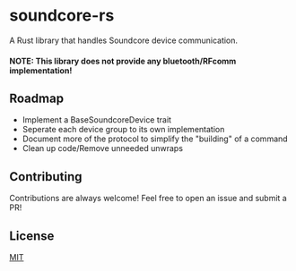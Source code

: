# soundcore-rs

A Rust library that handles Soundcore device communication.

#### NOTE: This library does not provide any bluetooth/RFcomm implementation!


## Roadmap
- Implement a BaseSoundcoreDevice trait
- Seperate each device group to its own implementation
- Document more of the protocol to simplify the "building" of a command
- Clean up code/Remove unneeded unwraps





## Contributing

Contributions are always welcome! Feel free to open an issue and submit a PR!



## License

[MIT](https://choosealicense.com/licenses/mit/)

